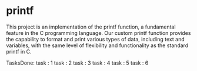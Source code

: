 # printf
This project is an implementation of the printf function, a fundamental feature in the C programming language. Our custom printf function provides the capability to format and print various types of data, including text and variables, with the same level of flexibility and functionality as the standard printf in C.

TasksDone:
task : 1
task : 2
task : 3
task : 4
task : 5
task : 6


